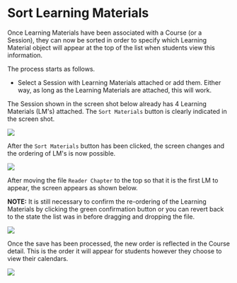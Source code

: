 # Sort Learning Materials

Once Learning Materials have been associated with a Course (or a Session), they can now be sorted in order to specify which Learning Material object will appear at the top of the list when students view this information.

The process starts as follows.

* Select a Session with Learning Materials attached or add them.  Either way, as long as the Learning Materials are attached, this will work.

The Session shown in the screen shot below already has 4 Learning Materials (LM's) attached. The `Sort Materials` button is clearly indicated in the screen shot.

![](../../.gitbook/assets/lm\_session\_sort\_1.jpg)

After the `Sort Materials` button has been clicked, the screen changes and the ordering of LM's is now possible.

![](../../.gitbook/assets/lm\_session\_sort\_2.jpg)

After moving the file `Reader Chapter` to the top so that it is the first LM to appear, the screen appears as shown below.

**NOTE:** It is still necessary to confirm the re-ordering of the Learning Materials by clicking the green confirmation button or you can revert back to the state the list was in before dragging and dropping the file.

![](../../.gitbook/assets/lm\_session\_sort\_3.jpg)

Once the save has been processed, the new order is reflected in the Course detail. This is the order it will appear for students however they choose to view their calendars.

![](../../.gitbook/assets/lm\_session\_sort\_4.jpg)
